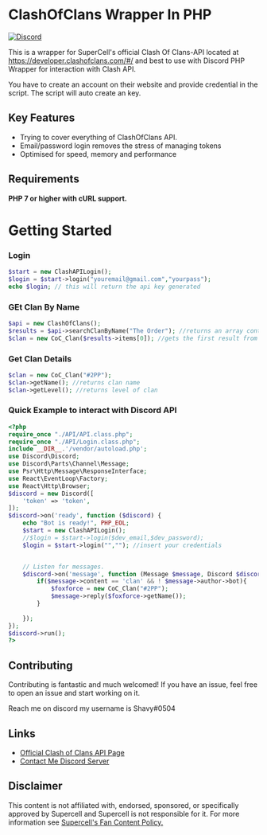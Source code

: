 # ClashOfClans Wrapper In PHP



[![Discord](https://discordapp.com/api/guilds/870241007395041280/embed.png)](https://discord.gg/Z6REfNgc)


This is a wrapper for SuperCell's official Clash Of Clans-API located at https://developer.clashofclans.com/#/  and best to use with Discord PHP Wrapper for interaction with Clash API.

You have to create an account on their website and provide credential in the script. The script will auto create an key.


Key Features
-------------
- Trying to cover everything of ClashOfClans API.
- Email/password login removes the stress of managing tokens
- Optimised for speed, memory and performance



## Requirements
**PHP 7 or higher with cURL support.**

Getting Started
================

### Login 

```php
$start = new ClashAPILogin();
$login = $start->login("youremail@gmail.com","yourpass");
echo $login; // this will return the api key generated 
```

### GEt Clan By Name

```php
$api = new ClashOfClans();
$results = $api->searchClanByName("The Order"); //returns an array containing all search results
$clan = new CoC_Clan($results->items[0]); //gets the first result from the array
```

### Get Clan Details
```php
$clan = new CoC_Clan("#2PP"); 
$clan->getName(); //returns clan name
$clan->getLevel(); //returns level of clan
```


### Quick Example to interact with Discord API
```php
<?php
require_once "./API/API.class.php";
require_once "./API/Login.class.php";
include __DIR__.'/vendor/autoload.php';
use Discord\Discord;
use Discord\Parts\Channel\Message;
use Psr\Http\Message\ResponseInterface;
use React\EventLoop\Factory;
use React\Http\Browser;
$discord = new Discord([
    'token' => 'token',
]);
$discord->on('ready', function ($discord) {
    echo "Bot is ready!", PHP_EOL;
	$start = new ClashAPILogin();
	//$login = $start->login($dev_email,$dev_password);
	$login = $start->login("",""); //insert your credentials


    // Listen for messages.
	$discord->on('message', function (Message $message, Discord $discord) {
		if($message->content == 'clan' && ! $message->author->bot){
			$foxforce = new CoC_Clan("#2PP");
			$message->reply($foxforce->getName());
		}
		
	});
});
$discord->run();
?>
```



Contributing
--------------
Contributing is fantastic and much welcomed! If you have an issue, feel free to open an issue and start working on it.


Reach me on discord my username is Shavy#0504


Links
------
- [Official Clash of Clans API Page](https://developer.clashofclans.com/)
- [Contact Me Discord Server](https://discord.gg/Z6REfNgc)

Disclaimer
-----------
This content is not affiliated with, endorsed, sponsored, or specifically
approved by Supercell and Supercell is not responsible for it.
For more information see [Supercell's Fan Content Policy.](https://www.supercell.com/fan-content-policy)
